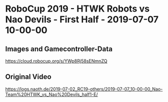 # RoboCup 2019 - HTWK Robots vs Nao Devils - First Half - 2019-07-07 10-00-00

## Images and Gamecontroller-Data
https://cloud.robocup.org/s/YWp8Rj58sENmnZQ

## Original Video
https://logs.naoth.de/2019-07-02_RC19-others/2019-07-07_10-00-00_Nao-Team%20HTWK_vs_Nao%20Devils_half1-E/